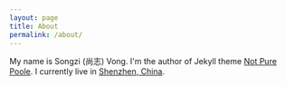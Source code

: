 ```yaml
---
layout: page
title: About
permalink: /about/
---
```


My name is Songzi (尚志) Vong. I'm the author of Jekyll theme [Not Pure Poole](https://github.com/vszhub/not-pure-poole). I currently live in [Shenzhen, China](https://goo.gl/maps/wMaStqxicBM659yk8).
